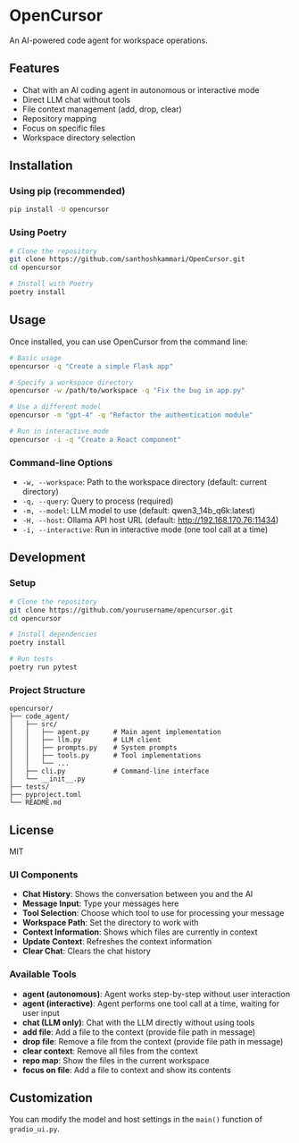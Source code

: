 # OpenCursor

An AI-powered code agent for workspace operations.

## Features

- Chat with an AI coding agent in autonomous or interactive mode
- Direct LLM chat without tools
- File context management (add, drop, clear)
- Repository mapping
- Focus on specific files
- Workspace directory selection

## Installation

### Using pip (recommended)

```bash
pip install -U opencursor
```


### Using Poetry 

```bash
# Clone the repository
git clone https://github.com/santhoshkammari/OpenCursor.git
cd opencursor

# Install with Poetry
poetry install
```



## Usage

Once installed, you can use OpenCursor from the command line:

```bash
# Basic usage
opencursor -q "Create a simple Flask app"

# Specify a workspace directory
opencursor -w /path/to/workspace -q "Fix the bug in app.py"

# Use a different model
opencursor -m "gpt-4" -q "Refactor the authentication module"

# Run in interactive mode
opencursor -i -q "Create a React component"
```

### Command-line Options

- `-w, --workspace`: Path to the workspace directory (default: current directory)
- `-q, --query`: Query to process (required)
- `-m, --model`: LLM model to use (default: qwen3_14b_q6k:latest)
- `-H, --host`: Ollama API host URL (default: http://192.168.170.76:11434)
- `-i, --interactive`: Run in interactive mode (one tool call at a time)

## Development

### Setup

```bash
# Clone the repository
git clone https://github.com/yourusername/opencursor.git
cd opencursor

# Install dependencies
poetry install

# Run tests
poetry run pytest
```

### Project Structure

```
opencursor/
├── code_agent/
│   ├── src/
│   │   ├── agent.py      # Main agent implementation
│   │   ├── llm.py        # LLM client
│   │   ├── prompts.py    # System prompts
│   │   ├── tools.py      # Tool implementations
│   │   └── ...
│   ├── cli.py            # Command-line interface
│   └── __init__.py
├── tests/
├── pyproject.toml
└── README.md
```

## License

MIT

### UI Components

- **Chat History**: Shows the conversation between you and the AI
- **Message Input**: Type your messages here
- **Tool Selection**: Choose which tool to use for processing your message
- **Workspace Path**: Set the directory to work with
- **Context Information**: Shows which files are currently in context
- **Update Context**: Refreshes the context information
- **Clear Chat**: Clears the chat history

### Available Tools

- **agent (autonomous)**: Agent works step-by-step without user interaction
- **agent (interactive)**: Agent performs one tool call at a time, waiting for user input
- **chat (LLM only)**: Chat with the LLM directly without using tools
- **add file**: Add a file to the context (provide file path in message)
- **drop file**: Remove a file from the context (provide file path in message)
- **clear context**: Remove all files from the context
- **repo map**: Show the files in the current workspace
- **focus on file**: Add a file to context and show its contents

## Customization

You can modify the model and host settings in the `main()` function of `gradio_ui.py`.